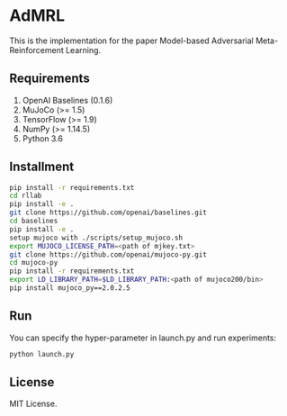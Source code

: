 # AdMRL

This is the implementation for the paper Model-based Adversarial Meta-Reinforcement Learning. 

## Requirements
1. OpenAI Baselines (0.1.6)
2. MuJoCo (>= 1.5)
3. TensorFlow (>= 1.9)
4. NumPy (>= 1.14.5)
5. Python 3.6

## Installment
```bash
pip install -r requirements.txt
cd rllab
pip install -e .
git clone https://github.com/openai/baselines.git
cd baselines
pip install -e .
setup mujoco with ./scripts/setup_mujoco.sh
export MUJOCO_LICENSE_PATH=<path of mjkey.txt>
git clone https://github.com/openai/mujoco-py.git
cd mujoco-py
pip install -r requirements.txt
export LD_LIBRARY_PATH=$LD_LIBRARY_PATH:<path of mujoco200/bin>
pip install mujoco_py==2.0.2.5
```

## Run
You can specify the hyper-parameter in launch.py and run experiments:
```bash
python launch.py
```

## License

MIT License.
